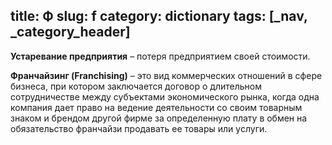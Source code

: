 title: Ф
slug: f
category: dictionary
tags: [_nav, _category_header]
---

__Устаревание предприятия__ – потеря предприятием своей стоимости.

__Франчайзинг (Franchising)__ – это вид коммерческих отношений в сфере бизнеса, при котором заключается договор о длительном сотрудничестве между субъектами экономического рынка, когда одна компания дает право на ведение деятельности со своим товарным знаком и брендом другой фирме за определенную плату в обмен на обязательство франчайзи продавать ее товары или услуги.
